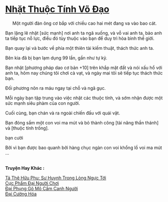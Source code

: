 <a href="https://truyentiki.com/nhat-thuoc-tinh-vo-dao.33680/" title="Nhặt Thuộc Tính Võ Đạo"><h1>Nhặt Thuộc Tính Võ Đạo</h1></a><div style="display:table"><img align="right" style="float: left; padding: 10px;" src="https://truyentiki.com/images/story/200x260/33680.jpg" alt="">Một người đàn ông cơ bắp với chiều cao hai mét đang va vào bao cát. <p></p> Bạn lặng lẽ nhặt [sức mạnh] nơi anh ta ngã xuống, và vỗ vai anh ta, bảo anh ta tiếp tục nỗ lực, điều đó tùy thuộc vào bạn để duy trì hòa bình thế giới. <p></p> Bạn quay lại và bước về phía một thiên tài kiếm thuật, thách thức anh ta. <p></p> Bên kia đã bị bạn lạm dụng 99 lần, gần như tự kỷ. <p></p> Bạn nhặt [phương pháp dao cơ bản +10] trên khắp mặt đất và nói xấu hổ với anh ta, hôm nay chúng tôi chơi cà vạt, và ngày mai tôi sẽ tiếp tục thách thức bạn. <p></p> Đối phương nôn ra máu ngay tại chỗ và ngã gục. <p></p> Mỗi ngày bạn tập trung vào việc nhặt các thuộc tính, và sớm nhận được một sức mạnh siêu phàm của con người. <p></p> Cuối cùng, bạn chán và ra ngoài chiến đấu với quái vật. <p></p> Bạn đóng sầm một con voi ma mút và bỏ thành công [tài năng thần thánh] và [thuộc tính trống]. <p></p> bạn cười <p></p> Bởi vì bạn được bao quanh bởi hàng chục ngàn con voi khổng lồ voi ma mút ...</div><p><br><b>Truyện Hay Khác :</b></p><a href="https://truyentiki.com/ta-the-huu-phu-su-huynh-trong-long-nguc-toi.33677/" alt="Tả Thê Hữu Phu: Sư Huynh Trong Lòng Ngực Tới">Tả Thê Hữu Phu: Sư Huynh Trong Lòng Ngực Tới</a><br/><a href="https://www.flickr.com/photos/188164041@N05/49959951498/" alt="Cực Phẩm Đại Người Chơi">Cực Phẩm Đại Người Chơi</a><br/><a href="https://github.com/nownovels/top500/tree/master/truyenhay/33802/" alt="Đại Phụng Gõ Mõ Cầm Canh Người">Đại Phụng Gõ Mõ Cầm Canh Người</a><br/><a href="https://medium.com/@hoangminhquan16819844/%C4%91%E1%BA%A1i-c%C6%B0%E1%BB%9Dng-h%C3%B3a-7d95c330f842" alt="Đại Cường Hóa">Đại Cường Hóa</a><br/>